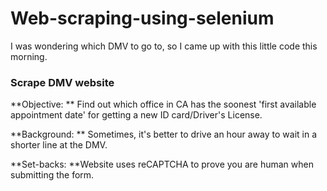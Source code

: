 # Web-scraping-using-selenium

I was wondering which DMV to go to, so I came up with this little code this morning. 

### Scrape DMV website

**Objective: ** Find out which office in CA has the soonest 'first available appointment date' for getting a new ID card/Driver's License. 

**Background: ** Sometimes, it's better to drive an hour away to wait in a shorter line at the DMV.

**Set-backs: **Website uses reCAPTCHA to prove you are human when submitting the form.
